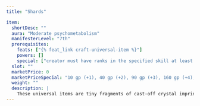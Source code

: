 ```yaml
---
title: "Shards"

item:
  shortDesc: ""
  aura: "Moderate psychometabolism"
  manifesterLevel: "7th"
  prerequisites:
    feats: ["{% feat_link craft-universal-item %}"]
    powers: []
    special: ["creator must have ranks in the specified skill at least equal to the imprinted bonus"]
  slot: ""
  marketPrice: 0
  marketPriceSpecial: "10 gp (+1), 40 gp (+2), 90 gp (+3), 160 gp (+4), 250 gp (+5), 360 gp (+6), 490 gp (+7), 640 gp (+8), 810 gp (+9), or 1,000 gp (+10)"
  weight: ""
  description: |
    These universal items are tiny fragments of cast-off crystal imprinted with minuscule bits of psionic power. Using a _shard_ requires grasping it and projecting a command thought as a standard action (most _shards_ telepathically whisper their command word into the minds of living creatures who handle them). A _shard_ grants a temporary competence bonus on one specific skill, ranging from +1 to +10. The granted bonus lasts until the skill is used or 10 rounds pass, whichever comes first. Once its effect is activated, a _shard_ disintegrates immediately, whether or not the bonus granted by the _shard_ is eventually used.
---
```


